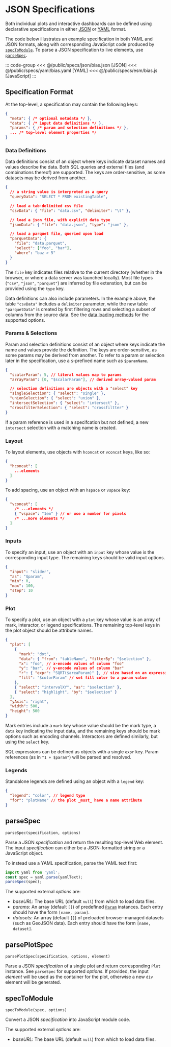 # JSON Specifications

Both individual plots and interactive dashboards can be defined using declarative specifications in either [JSON](https://en.wikipedia.org/wiki/JSON) or [YAML](https://en.wikipedia.org/wiki/YAML) format.

The code below illustrates an example specification in both YAML and JSON formats, along with corresponding JavaScript code produced by [`specToModule`](#spectomodule).
To parse a JSON specification to live elements, use [`parseSpec`](#parsespec).

::: code-group
<<< @/public/specs/json/bias.json [JSON]
<<< @/public/specs/yaml/bias.yaml [YAML]
<<< @/public/specs/esm/bias.js [JavaScript]
:::

## Specification Format

At the top-level, a specification may contain the following keys:

``` json
{
  "meta": { /* optional metadata */ },
  "data": { /* input data definitions */ },
  "params": { /* param and selection definitions */ },
  ... /* top-level element properties */
}
```

### Data Definitions

Data definitions consist of an object where keys indicate dataset names and values describe the data.
Both SQL queries and external files (and combinations thereof) are supported.
The keys are order-sensitive, as some datasets may be derived from another.

``` json
{
  // a string value is interpreted as a query
  "queryData": "SELECT * FROM existingTable",

  // load a tab-delimited csv file
  "csvData": { "file": "data.csv", "delimiter": "\t" },

  // load a json file, with explicit data type
  "jsonData": { "file": "data.json", "type": "json" },

  // load a parquet file, queried upon load
  "parquetData": {
    "file": "data.parquet",
    "select": ["foo", "bar"],
    "where": "baz > 5"
  }
}
```

The `file` key indicates files relative to the current directory (whether in the browser, or where a data server was launched locally).
Most file types (`"csv"`, `"json"`, `"parquet"`) are inferred by file extenstion, but can be provided using the `type` key.

Data definitions can also include parameters.
In the example above, the table `"csvData"` includes a `delimiter` parameter, while the new table `"parquetData"` is created by first filtering rows and selecting a subset of columns from the source data.
See the [data loading methods](../sql/data-loading) for the supported options.

### Params & Selections

Param and selection definitions consist of an object where keys indicate the name and values provide the definition.
The keys are order-sensitive, as some params may be derived from another.
To refer to a param or selection later in the specification, use a `$`-prefixed name such as `$paramName`.

``` json
{
  "scalarParam": 5, // literal values map to params
  "arrayParam": [0, "$scalarParam"], // derived array-valued param

  // selection definitions are objects with a "select" key
  "singleSelection": { "select": "single" },
  "unionSelection": { "select": "union" },
  "intersectSelection": { "select": "intersect" },
  "crossfilterSelection": { "select": "crossfiltter" }
}
```

If a param reference is used in a specifcation but not defined, a new `intersect` selection with a matching name is created.

### Layout

To layout elements, use objects with `hconcat` or `vconcat` keys, like so:

``` json
{
  "hconcat": [
    ...elements
  ]
}
```

To add spacing, use an object with an `hspace` or `vspace` key:

``` json
{
  "vconcat": [
    /* ...elements */
    { "vspace": "1em" } // or use a number for pixels
    /* ...more elements */
  ]
}
```

### Inputs

To specify an input, use an object with an `input` key whose value is the corresponding input type.
The remaining keys should be valid input options.

``` json
{
  "input": "slider",
  "as": "$param",
  "min": 0,
  "max": 100,
  "step": 10
}
```

### Plot

To specify a plot, use an object with a `plot` key whose value is an array of mark, interactor, or legend specifications.
The remaining top-level keys in the plot object should be attribute names.

``` json
{
  "plot": [
    {
      "mark": "dot",
      "data": { "from": "tableName", "filterBy": "$selection" },
      "x": "foo", // x-encode values of column "foo"
      "y": "bar", // y-encode values of column "bar"
      "r": { "expr": "SQRT($areaParam)" }, // size based on an expression
      "fill": "$colorParam" // set fill color to a param value
    },
    { "select": "intervalXY", "as": "$selection" },
    { "select": "highlight", "by": "$selection" }
  ],
  "yAxis": "right",
  "width": 500,
  "height": 500
}
```

Mark entries include a `mark` key whose value should be the mark type, a `data` key indicating the input data, and the remaining keys should be mark options such as encoding channels.
Interactors are defined similarly, but using the `select` key.

SQL expressions can be defined as objects with a single `expr` key.
Param references (as in `"1 + $param"`) will be parsed and resolved.

### Legends

Standalone legends are defined using an object with a `legend` key:

``` json
{
  "legend": "color", // legend type
  "for": "plotName" // the plot _must_ have a name attribute
}
```

## parseSpec

`parseSpec(specification, options)`

Parse a JSON _specification_ and return the resulting top-level Web element.
The input _specification_ can either be a JSON-formatted string or a JavaScript object.

To instead use a YAML specification, parse the YAML text first:

``` js
import yaml from 'yaml';
const spec = yaml.parse(yamlText);
parseSpec(spec);
```

The supported external _options_ are:

- _baseURL_: The base URL (default `null`) from which to load data files.
- _params_: An array (default `[]`) of predefined [`Param`](../core/param) instances. Each entry should have the form `[name, param]`.
- _datasets_: An array (default `[]`) of preloaded browser-managed datasets (such as GeoJSON data). Each entry should have the form `[name, dataset]`.

## parsePlotSpec

`parsePlotSpec(specification, options, element)`

Parse a JSON _specification_ of a single plot and return corresponding `Plot` instance.
See `parseSpec` for supported _options_.
If provided, the input _element_ will be used as the container for the plot, otherwise a new `div` element will be generated.

## specToModule

`specToModule(spec, options)`

Convert a JSON _specification_ into JavaScript module code.

The supported external _options_ are:

- _baseURL_: The base URL (default `null`) from which to load data files.
